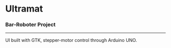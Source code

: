 # Ultramat

### Bar-Roboter Project
---

UI built with GTK, stepper-motor control through Arduino UNO. 